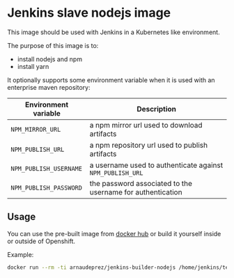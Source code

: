 # Jenkins slave nodejs image

This image should be used with Jenkins in a Kubernetes like environment.

The purpose of this image is to:

* install nodejs and npm
* install yarn

It optionally supports some environment variable when it is used with an enterprise maven repository:

| Environment variable         | Description |
| ---------------------------- | ----------- |
| `NPM_MIRROR_URL`           | a npm mirror url used to download artifacts |
| `NPM_PUBLISH_URL`          | a npm repository url used to publish artifacts |
| `NPM_PUBLISH_USERNAME`     | a username used to authenticate against `NPM_PUBLISH_URL` |
| `NPM_PUBLISH_PASSWORD`     | the password associated to the username for authentication |

## Usage

You can use the pre-built image from [docker hub](https://cloud.docker.com/u/arnaudeprez/repository/docker/arnaudeprez/jenkins-builder-nodejs) or build it yourself inside or outside of Openshift.

Example:

```sh
docker run --rm -ti arnaudeprez/jenkins-builder-nodejs /home/jenkins/test/run
```